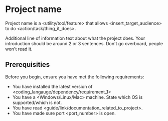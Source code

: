 # Project name

Project name is a <utility/tool/feature> that allows <insert_target_audience> to do <action/task/thing_it_does>. 

Additional line of information text about what the project does. Your introduction should be around 2 or 3 sentences. Don't go overboard, people won't read it.

## Prerequisities

Before you begin, ensure you have met the following requirements:
<!--- These are just example requirements. Add, duplicate or remove as required ---> 
* You have installed the latest version of <coding_langauge/dependency/requirement_1>
* You have a <Windows/Linux/Mac> machine. State which OS is supported/which is not.
* You have read <guide/link/documentation_related_to_project>.
* You have made sure port <port_number> is open.
